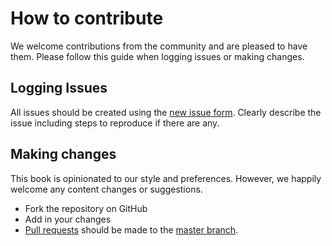 # How to contribute

We welcome contributions from the community and are pleased to have them. Please follow this guide when logging issues or making changes.

## Logging Issues

All issues should be created using the [new issue form](https://github.com/bpxl-labs/redux-handbook/issues/new). Clearly describe the issue including steps to reproduce if there are any.

## Making changes

This book is opinionated to our style and preferences. However, we happily welcome any content changes or suggestions.

- Fork the repository on GitHub
- Add in your changes
- [Pull requests](http://help.github.com/send-pull-requests/) should be made to the [master branch](https://github.com/bpxl-labs/redux-handbook/tree/master).
